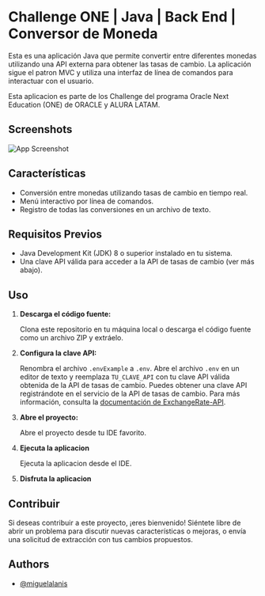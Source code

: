 # Challenge ONE | Java | Back End | Conversor de Moneda

Esta es una aplicación Java que permite convertir entre diferentes monedas utilizando una API externa para obtener las tasas de cambio. La aplicación sigue el patron MVC y utiliza una interfaz de línea de comandos para interactuar con el usuario.

Esta aplicacion es parte de los Challenge del programa Oracle Next Education (ONE) de ORACLE y ALURA LATAM.

## Screenshots

![App Screenshot](https://archive.org/download/captura-de-pantalla-2024-05-22-174344/Captura%20de%20pantalla%202024-05-22%20174344.png)


## Características

- Conversión entre monedas utilizando tasas de cambio en tiempo real.
- Menú interactivo por línea de comandos.
- Registro de todas las conversiones en un archivo de texto.
## Requisitos Previos
- Java Development Kit (JDK) 8 o superior instalado en tu sistema.
- Una clave API válida para acceder a la API de tasas de cambio (ver más abajo).

## Uso
1. **Descarga el código fuente:**

   Clona este repositorio en tu máquina local o descarga el código fuente como un archivo ZIP y extráelo.

2. **Configura la clave API:**

   Renombra el archivo `.envExample` a `.env`. Abre el archivo `.env` en un editor de texto y reemplaza `TU_CLAVE_API` con tu clave API válida obtenida de la API de tasas de cambio. Puedes obtener una clave API registrándote en el servicio de la API de tasas de cambio. Para más información, consulta la [documentación de ExchangeRate-API](https://www.exchangerate-api.com/docs/overview).

3. **Abre el proyecto:**

   Abre el proyecto desde tu IDE favorito.

4. **Ejecuta la aplicacion**

   Ejecuta la aplicacion desde el IDE.
     
5. **Disfruta la aplicacion**




## Contribuir

Si deseas contribuir a este proyecto, ¡eres bienvenido! Siéntete libre de abrir un problema para discutir nuevas características o mejoras, o envía una solicitud de extracción con tus cambios propuestos.
## Authors

- [@miguelalanis](https://www.github.com/miguelalanis)

